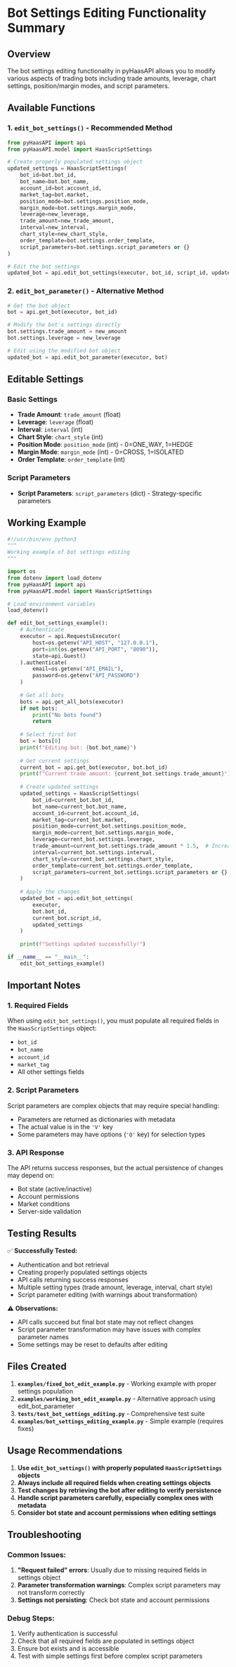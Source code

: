 # Bot Settings Editing Functionality Summary

## Overview

The bot settings editing functionality in pyHaasAPI allows you to modify various aspects of trading bots including trade amounts, leverage, chart settings, position/margin modes, and script parameters.

## Available Functions

### 1. `edit_bot_settings()` - Recommended Method
```python
from pyHaasAPI import api
from pyHaasAPI.model import HaasScriptSettings

# Create properly populated settings object
updated_settings = HaasScriptSettings(
    bot_id=bot.bot_id,
    bot_name=bot.bot_name,
    account_id=bot.account_id,
    market_tag=bot.market,
    position_mode=bot.settings.position_mode,
    margin_mode=bot.settings.margin_mode,
    leverage=new_leverage,
    trade_amount=new_trade_amount,
    interval=new_interval,
    chart_style=new_chart_style,
    order_template=bot.settings.order_template,
    script_parameters=bot.settings.script_parameters or {}
)

# Edit the bot settings
updated_bot = api.edit_bot_settings(executor, bot_id, script_id, updated_settings)
```

### 2. `edit_bot_parameter()` - Alternative Method
```python
# Get the bot object
bot = api.get_bot(executor, bot_id)

# Modify the bot's settings directly
bot.settings.trade_amount = new_amount
bot.settings.leverage = new_leverage

# Edit using the modified bot object
updated_bot = api.edit_bot_parameter(executor, bot)
```

## Editable Settings

### Basic Settings
- **Trade Amount**: `trade_amount` (float)
- **Leverage**: `leverage` (float)
- **Interval**: `interval` (int)
- **Chart Style**: `chart_style` (int)
- **Position Mode**: `position_mode` (int) - 0=ONE_WAY, 1=HEDGE
- **Margin Mode**: `margin_mode` (int) - 0=CROSS, 1=ISOLATED
- **Order Template**: `order_template` (int)

### Script Parameters
- **Script Parameters**: `script_parameters` (dict) - Strategy-specific parameters

## Working Example

```python
#!/usr/bin/env python3
"""
Working example of bot settings editing
"""

import os
from dotenv import load_dotenv
from pyHaasAPI import api
from pyHaasAPI.model import HaasScriptSettings

# Load environment variables
load_dotenv()

def edit_bot_settings_example():
    # Authenticate
    executor = api.RequestsExecutor(
        host=os.getenv("API_HOST", "127.0.0.1"),
        port=int(os.getenv("API_PORT", "8090")),
        state=api.Guest()
    ).authenticate(
        email=os.getenv("API_EMAIL"),
        password=os.getenv("API_PASSWORD")
    )
    
    # Get all bots
    bots = api.get_all_bots(executor)
    if not bots:
        print("No bots found")
        return
    
    # Select first bot
    bot = bots[0]
    print(f"Editing bot: {bot.bot_name}")
    
    # Get current settings
    current_bot = api.get_bot(executor, bot.bot_id)
    print(f"Current trade amount: {current_bot.settings.trade_amount}")
    
    # Create updated settings
    updated_settings = HaasScriptSettings(
        bot_id=current_bot.bot_id,
        bot_name=current_bot.bot_name,
        account_id=current_bot.account_id,
        market_tag=current_bot.market,
        position_mode=current_bot.settings.position_mode,
        margin_mode=current_bot.settings.margin_mode,
        leverage=current_bot.settings.leverage,
        trade_amount=current_bot.settings.trade_amount * 1.5,  # Increase by 50%
        interval=current_bot.settings.interval,
        chart_style=current_bot.settings.chart_style,
        order_template=current_bot.settings.order_template,
        script_parameters=current_bot.settings.script_parameters or {}
    )
    
    # Apply the changes
    updated_bot = api.edit_bot_settings(
        executor, 
        bot.bot_id, 
        current_bot.script_id, 
        updated_settings
    )
    
    print(f"Settings updated successfully!")

if __name__ == "__main__":
    edit_bot_settings_example()
```

## Important Notes

### 1. Required Fields
When using `edit_bot_settings()`, you must populate all required fields in the `HaasScriptSettings` object:
- `bot_id`
- `bot_name`
- `account_id`
- `market_tag`
- All other settings fields

### 2. Script Parameters
Script parameters are complex objects that may require special handling:
- Parameters are returned as dictionaries with metadata
- The actual value is in the `'V'` key
- Some parameters may have options (`'O'` key) for selection types

### 3. API Response
The API returns success responses, but the actual persistence of changes may depend on:
- Bot state (active/inactive)
- Account permissions
- Market conditions
- Server-side validation

## Testing Results

✅ **Successfully Tested:**
- Authentication and bot retrieval
- Creating properly populated settings objects
- API calls returning success responses
- Multiple setting types (trade amount, leverage, interval, chart style)
- Script parameter editing (with warnings about transformation)

⚠️ **Observations:**
- API calls succeed but final bot state may not reflect changes
- Script parameter transformation may have issues with complex parameter names
- Some settings may be reset to defaults after editing

## Files Created

1. **`examples/fixed_bot_edit_example.py`** - Working example with proper settings population
2. **`examples/working_bot_edit_example.py`** - Alternative approach using edit_bot_parameter
3. **`tests/test_bot_settings_editing.py`** - Comprehensive test suite
4. **`examples/bot_settings_editing_example.py`** - Simple example (requires fixes)

## Usage Recommendations

1. **Use `edit_bot_settings()` with properly populated `HaasScriptSettings` objects**
2. **Always include all required fields when creating settings objects**
3. **Test changes by retrieving the bot after editing to verify persistence**
4. **Handle script parameters carefully, especially complex ones with metadata**
5. **Consider bot state and account permissions when editing settings**

## Troubleshooting

### Common Issues:
1. **"Request failed" errors**: Usually due to missing required fields in settings object
2. **Parameter transformation warnings**: Complex script parameters may not transform correctly
3. **Settings not persisting**: Check bot state and account permissions

### Debug Steps:
1. Verify authentication is successful
2. Check that all required fields are populated in settings object
3. Ensure bot exists and is accessible
4. Test with simple settings first before complex script parameters 